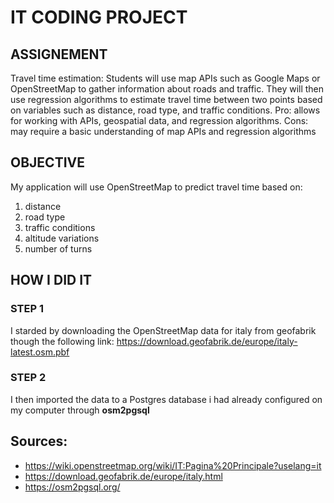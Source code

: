 # IT CODING PROJECT
## ASSIGNEMENT
Travel time estimation: Students will use map APIs such as Google Maps or OpenStreetMap to gather
information about roads and traffic. They will then use regression algorithms to estimate travel time
between two points based on variables such as distance, road type, and traffic conditions. Pro: allows for
working with APIs, geospatial data, and regression algorithms. Cons: may require a basic understanding of
map APIs and regression algorithms

## OBJECTIVE
My application will use OpenStreetMap to predict travel time based on:
1. distance
2. road type
3. traffic conditions
4. altitude variations
5. number of turns

## HOW I DID IT
### STEP 1
I starded by downloading the OpenStreetMap data for italy from geofabrik though the following link: https://download.geofabrik.de/europe/italy-latest.osm.pbf

### STEP 2
I then imported the data to a Postgres database i had already configured on my computer through __osm2pgsql__

## Sources:
- https://wiki.openstreetmap.org/wiki/IT:Pagina%20Principale?uselang=it
- https://download.geofabrik.de/europe/italy.html
- https://osm2pgsql.org/